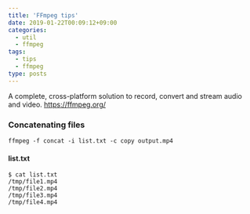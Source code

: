```yaml
---
title: 'FFmpeg tips'
date: 2019-01-22T00:09:12+09:00
categories: 
  - util
  - ffmpeg
tags:
  - tips
  - ffmpeg
type: posts
---
```


A complete, cross-platform solution to record, convert and stream audio and video.
    https://ffmpeg.org/

### Concatenating files

    ffmpeg -f concat -i list.txt -c copy output.mp4
    
#### list.txt

    $ cat list.txt
    /tmp/file1.mp4
    /tmp/file2.mp4
    /tmp/file3.mp4
    /tmp/file4.mp4
